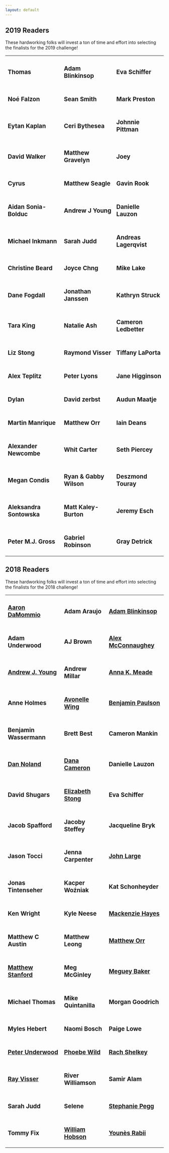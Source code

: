 ```yaml
---
layout: default
---
```

## 2019 Readers

These hardworking folks will invest a ton of time and effort into selecting the finalists for the 2019 challenge!

<table><tr>
<td id="entries"><h3><strong>Thomas</strong></h3></td>
<td id="entries"><h3><strong>Adam Blinkinsop</strong></h3></td>
<td id="entries"><h3><strong>Eva Schiffer</strong></h3></td>
</tr><tr>
<td id="entries"><h3><strong>Noé Falzon</strong></h3></td>
<td id="entries"><h3><strong>Sean Smith</strong></h3></td>
<td id="entries"><h3><strong>Mark Preston</strong></h3></td>
</tr><tr>
<td id="entries"><h3><strong>Eytan Kaplan</strong></h3></td>
<td id="entries"><h3><strong>Ceri Bythesea</strong></h3></td>
<td id="entries"><h3><strong>Johnnie Pittman</strong></h3></td>
</tr><tr>
<td id="entries"><h3><strong>David Walker</strong></h3></td>
<td id="entries"><h3><strong>Matthew Gravelyn</strong></h3></td>
<td id="entries"><h3><strong>Joey</strong></h3></td>
</tr><tr>
<td id="entries"><h3><strong>Cyrus</strong></h3></td>
<td id="entries"><h3><strong>Matthew Seagle</strong></h3></td>
<td id="entries"><h3><strong>Gavin Rook</strong></h3></td>
</tr><tr>
<td id="entries"><h3><strong>Aidan Sonia-Bolduc</strong></h3></td>
<td id="entries"><h3><strong>Andrew J Young</strong></h3></td>
<td id="entries"><h3><strong>Danielle Lauzon</strong></h3></td>
</tr><tr>
<td id="entries"><h3><strong>Michael Inkmann</strong></h3></td>
<td id="entries"><h3><strong>Sarah Judd</strong></h3></td>
<td id="entries"><h3><strong>Andreas Lagerqvist</strong></h3></td>
</tr><tr>
<td id="entries"><h3><strong>Christine Beard</strong></h3></td>
<td id="entries"><h3><strong>Joyce Chng</strong></h3></td>
<td id="entries"><h3><strong>Mike Lake</strong></h3></td>
</tr><tr>
<td id="entries"><h3><strong>Dane Fogdall</strong></h3></td>
<td id="entries"><h3><strong>Jonathan Janssen</strong></h3></td>
<td id="entries"><h3><strong>Kathryn Struck</strong></h3></td>
</tr><tr>
<td id="entries"><h3><strong>Tara King</strong></h3></td>
<td id="entries"><h3><strong>Natalie Ash</strong></h3></td>
<td id="entries"><h3><strong>Cameron Ledbetter</strong></h3></td>
</tr><tr>
<td id="entries"><h3><strong>Liz Stong</strong></h3></td>
<td id="entries"><h3><strong>Raymond Visser</strong></h3></td>
<td id="entries"><h3><strong>Tiffany LaPorta</strong></h3></td>
</tr><tr>
<td id="entries"><h3><strong>Alex Teplitz</strong></h3></td>
<td id="entries"><h3><strong>Peter Lyons</strong></h3></td>
<td id="entries"><h3><strong>Jane Higginson</strong></h3></td>
</tr><tr>
<td id="entries"><h3><strong>Dylan</strong></h3></td>
<td id="entries"><h3><strong>David zerbst</strong></h3></td>
<td id="entries"><h3><strong>Audun Maatje</strong></h3></td>
</tr><tr>
<td id="entries"><h3><strong>Martin Manrique</strong></h3></td>
<td id="entries"><h3><strong>Matthew Orr</strong></h3></td>
<td id="entries"><h3><strong>Iain Deans</strong></h3></td>
</tr><tr>
<td id="entries"><h3><strong>Alexander Newcombe</strong></h3></td>
<td id="entries"><h3><strong>Whit Carter</strong></h3></td>
<td id="entries"><h3><strong>Seth Piercey</strong></h3></td>
</tr><tr>
<td id="entries"><h3><strong>Megan Condis</strong></h3></td>
<td id="entries"><h3><strong>Ryan & Gabby Wilson</strong></h3></td>
<td id="entries"><h3><strong>Deszmond Touray</strong></h3></td>
</tr><tr>
<td id="entries"><h3><strong>Aleksandra Sontowska</strong></h3></td>
<td id="entries"><h3><strong>Matt Kaley-Burton</strong></h3></td>
<td id="entries"><h3><strong>Jeremy Esch</strong></h3></td>
</tr><tr>
<td id="entries"><h3><strong>Peter M.J. Gross</strong></h3></td>
<td id="entries"><h3><strong>Gabriel Robinson</strong></h3></td>
<td id="entries"><h3><strong>Gray Detrick</strong></h3></td>
</tr>
</table>

## 2018 Readers

These hardworking folks will invest a ton of time and effort into selecting the finalists for the 2018 challenge!

<table><tr>
<td id="entries"><h3><strong><a href="http://aarondamommio.blogspot.com/">Aaron DaMommio</a></strong></h3></td>
<td id="entries"><h3><strong>Adam Araujo</strong></h3></td>
<td id="entries"><h3><strong><a href="https://twitter.com/hackerblinks">Adam Blinkinsop</a></strong></h3></td>
</tr><tr>
<td id="entries"><h3><strong>Adam Underwood</strong></h3></td>
<td id="entries"><h3><strong>AJ Brown</strong></h3></td>
<td id="entries"><h3><strong><a href="http://www.criticalmisfits.com/">Alex McConnaughey</a></strong></h3></td>
</tr><tr>
<td id="entries"><h3><strong><a href="https://thatonegm.weebly.com/">Andrew J. Young</a></strong></h3></td>
<td id="entries"><h3><strong>Andrew Millar</strong></h3></td>
<td id="entries"><h3><strong><a href="https://www.blue-gables.com/">Anna K. Meade</a></strong></h3></td>
</tr><tr>
<td id="entries"><h3><strong>Anne Holmes</strong></h3></td>
<td id="entries"><h3><strong><a href="https://www.dexposure.com/home.html">Avonelle Wing</a></strong></h3></td>
<td id="entries"><h3><strong><a href="https://twitter.com/sheepmancometh">Benjamin Paulson</a></strong></h3></td>
</tr><tr>
<td id="entries"><h3><strong>Benjamin Wassermann</strong></h3></td>
<td id="entries"><h3><strong>Brett Best</strong></h3></td>
<td id="entries"><h3><strong>Cameron Mankin</strong></h3></td>
</tr><tr>
<td id="entries"><h3><strong><a href="http://nolandda.org/">Dan Noland</a></strong></h3></td>
<td id="entries"><h3><strong><a href="https://twitter.com/DAYtheELF">Dana Cameron</a></strong></h3></td>
<td id="entries"><h3><strong>Danielle Lauzon</strong></h3></td>
</tr><tr>
<td id="entries"><h3><strong>David Shugars</strong></h3></td>
<td id="entries"><h3><strong><a href="https://mobile.twitter.com/Liz_Stong">Elizabeth Stong</a></strong></h3></td>
<td id="entries"><h3><strong>Eva Schiffer</strong></h3></td>
</tr><tr>
<td id="entries"><h3><strong>Jacob Spafford</strong></h3></td>
<td id="entries"><h3><strong>Jacoby Steffey</strong></h3></td>
<td id="entries"><h3><strong>Jacqueline Bryk</strong></h3></td>
</tr><tr>
<td id="entries"><h3><strong>Jason Tocci</strong></h3></td>
<td id="entries"><h3><strong>Jenna Carpenter</strong></h3></td>
<td id="entries"><h3><strong><a href="https://www.reddicediaries.com/">John Large</a></strong></h3></td>
</tr><tr>
<td id="entries"><h3><strong>Jonas Tintenseher</strong></h3></td>
<td id="entries"><h3><strong>Kacper Woźniak</strong></h3></td>
<td id="entries"><h3><strong>Kat Schonheyder</strong></h3></td>
</tr><tr>
<td id="entries"><h3><strong>Ken Wright</strong></h3></td>
<td id="entries"><h3><strong>Kyle Neese</strong></h3></td>
<td id="entries"><h3><strong><a href="https://twitter.com/LightningSkies">Mackenzie Hayes</a></strong></h3></td>
</tr><tr>
<td id="entries"><h3><strong>Matthew C Austin</strong></h3></td>
<td id="entries"><h3><strong>Matthew Leong</strong></h3></td>
<td id="entries"><h3><strong><a href="http://wordsaremysword.blogspot.com/">Matthew Orr</a></strong></h3></td>
</tr><tr>
<td id="entries"><h3><strong><a href="https://twitter.com/legendary_pants">Matthew Stanford</a></strong></h3></td>
<td id="entries"><h3><strong>Meg McGinley</strong></h3></td>
<td id="entries"><h3><strong><a href="http://www.nightskygames.com/">Meguey Baker</a></strong></h3></td>
</tr><tr>
<td id="entries"><h3><strong>Michael Thomas</strong></h3></td>
<td id="entries"><h3><strong>Mike Quintanilla</strong></h3></td>
<td id="entries"><h3><strong>Morgan Goodrich</strong></h3></td>
</tr><tr>
<td id="entries"><h3><strong>Myles Hebert</strong></h3></td>
<td id="entries"><h3><strong>Naomi Bosch</strong></h3></td>
<td id="entries"><h3><strong>Paige Lowe</strong></h3></td>
</tr><tr>
<td id="entries"><h3><strong><a href="https://twitter.com/ChewiePhD">Peter Underwood</a></strong></h3></td>
<td id="entries"><h3><strong><a href="http://www.cardboardvault.com/">Phoebe Wild</a></strong></h3></td>
<td id="entries"><h3><strong><a href="https://twitter.com/teddog">Rach Shelkey</a></strong></h3></td>
</tr><tr>
<td id="entries"><h3><strong><a href="https://rayvisser.itch.io/">Ray Visser</a></strong></h3></td>
<td id="entries"><h3><strong>River Williamson</strong></h3></td>
<td id="entries"><h3><strong>Samir Alam</strong></h3></td>
</tr><tr>
<td id="entries"><h3><strong>Sarah Judd</strong></h3></td>
<td id="entries"><h3><strong>Selene</strong></h3></td>
<td id="entries"><h3><strong><a href="https://daisyninjagirl.dreamwidth.org">Stephanie Pegg</a></strong></h3></td>
</tr><tr>
<td id="entries"><h3><strong>Tommy Fix</strong></h3></td>
<td id="entries"><h3><strong><a href="https://randommatters.wordpress.com/">William Hobson</a></strong></h3></td>
<td id="entries"><h3><strong><a href="http://pyrofoux.itch.io/">Younès Rabii</a></strong></h3></td>
</tr>
</table>
